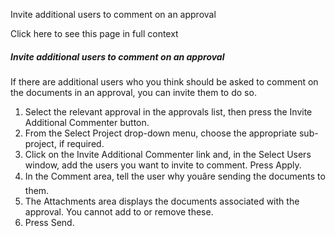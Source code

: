 Invite additional users to comment on an approval

Click here to see this page in full context

#####  Invite additional users to comment on an approval

If there are additional users who you think should be asked to comment on the
documents in an approval, you can invite them to do so.

  1. Select the relevant approval in the approvals list, then press the Invite Additional Commenter button. 
  2. From the Select Project drop-down menu, choose the appropriate sub-project, if required. 
  3. Click on the Invite Additional Commenter link and, in the Select Users window, add the users you want to invite to comment. Press Apply. 
  4. In the Comment area, tell the user why youâre sending the documents to them. 
  5. The Attachments area displays the documents associated with the approval. You cannot add to or remove these. 
  6. Press Send. 

